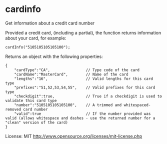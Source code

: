 cardinfo
========

Get information about a credit card number

Provided a credit card, (including a partial), the function returns information about your card, for example:

	cardInfo("5105105105105100");

Returns an object with the following properties:

	{
		"cardType":"CA",				// Type code of the card
		"cardName":"MasterCard",		// Name of the card
		"lengths":"16",					// Valid lengths for this card type
		"prefixes":"51,52,53,54,55",	// Valid prefixes for this card type
		"checkdigit":true,				// True if a checkdigit is used to validate this card type
		"number":"5105105105105100",	// A trimmed and whitespaced-removed card number
		"valid":true					// If the number provided was valid (allows whitespace and dashes - use the returned number for a "clean" version of the card)
	}

License: MIT http://www.opensource.org/licenses/mit-license.php
